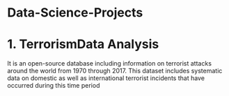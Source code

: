 # Data-Science-Projects

# 1. TerrorismData Analysis
It is an open-source database including information on terrorist attacks around the world from 1970 through 2017. This dataset includes systematic data on domestic as well as international terrorist incidents that have occurred during this time period
